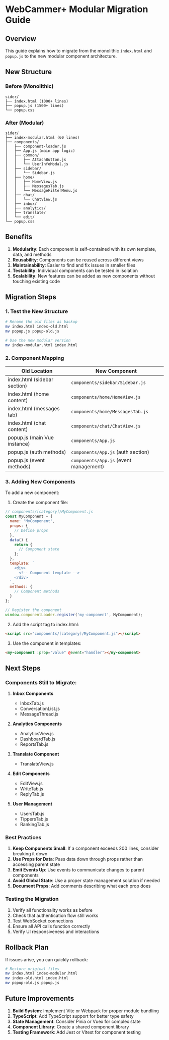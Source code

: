 # WebCammer+ Modular Migration Guide

## Overview

This guide explains how to migrate from the monolithic `index.html` and `popup.js` to the new modular component architecture.

## New Structure

### Before (Monolithic)
```
sider/
├── index.html (1000+ lines)
├── popup.js (1500+ lines)
└── popup.css
```

### After (Modular)
```
sider/
├── index-modular.html (60 lines)
├── components/
│   ├── component-loader.js
│   ├── App.js (main app logic)
│   ├── common/
│   │   ├── AttachButton.js
│   │   └── UserInfoModal.js
│   ├── sidebar/
│   │   └── Sidebar.js
│   ├── home/
│   │   ├── HomeView.js
│   │   ├── MessagesTab.js
│   │   └── MessageFilterMenu.js
│   ├── chat/
│   │   └── ChatView.js
│   ├── inbox/
│   ├── analytics/
│   ├── translate/
│   └── edit/
└── popup.css
```

## Benefits

1. **Modularity**: Each component is self-contained with its own template, data, and methods
2. **Reusability**: Components can be reused across different views
3. **Maintainability**: Easier to find and fix issues in smaller files
4. **Testability**: Individual components can be tested in isolation
5. **Scalability**: New features can be added as new components without touching existing code

## Migration Steps

### 1. Test the New Structure
```bash
# Rename the old files as backup
mv index.html index-old.html
mv popup.js popup-old.js

# Use the new modular version
mv index-modular.html index.html
```

### 2. Component Mapping

| Old Location | New Component |
|--------------|---------------|
| index.html (sidebar section) | `components/sidebar/Sidebar.js` |
| index.html (home content) | `components/home/HomeView.js` |
| index.html (messages tab) | `components/home/MessagesTab.js` |
| index.html (chat content) | `components/chat/ChatView.js` |
| popup.js (main Vue instance) | `components/App.js` |
| popup.js (auth methods) | `components/App.js` (auth section) |
| popup.js (event methods) | `components/App.js` (event management) |

### 3. Adding New Components

To add a new component:

1. Create the component file:
```javascript
// components/[category]/MyComponent.js
const MyComponent = {
  name: 'MyComponent',
  props: {
    // Define props
  },
  data() {
    return {
      // Component state
    };
  },
  template: `
    <div>
      <!-- Component template -->
    </div>
  `,
  methods: {
    // Component methods
  }
};

// Register the component
window.componentLoader.register('my-component', MyComponent);
```

2. Add the script tag to index.html:
```html
<script src="components/[category]/MyComponent.js"></script>
```

3. Use the component in templates:
```html
<my-component :prop="value" @event="handler"></my-component>
```

## Next Steps

### Components Still to Migrate:

1. **Inbox Components**
   - InboxTab.js
   - ConversationList.js
   - MessageThread.js

2. **Analytics Components**
   - AnalyticsView.js
   - DashboardTab.js
   - ReportsTab.js

3. **Translate Component**
   - TranslateView.js

4. **Edit Components**
   - EditView.js
   - WriteTab.js
   - ReplyTab.js

5. **User Management**
   - UsersTab.js
   - TippersTab.js
   - RankingTab.js

### Best Practices

1. **Keep Components Small**: If a component exceeds 200 lines, consider breaking it down
2. **Use Props for Data**: Pass data down through props rather than accessing parent state
3. **Emit Events Up**: Use events to communicate changes to parent components
4. **Avoid Global State**: Use a proper state management solution if needed
5. **Document Props**: Add comments describing what each prop does

### Testing the Migration

1. Verify all functionality works as before
2. Check that authentication flow still works
3. Test WebSocket connections
4. Ensure all API calls function correctly
5. Verify UI responsiveness and interactions

## Rollback Plan

If issues arise, you can quickly rollback:
```bash
# Restore original files
mv index.html index-modular.html
mv index-old.html index.html
mv popup-old.js popup.js
```

## Future Improvements

1. **Build System**: Implement Vite or Webpack for proper module bundling
2. **TypeScript**: Add TypeScript support for better type safety
3. **State Management**: Consider Pinia or Vuex for complex state
4. **Component Library**: Create a shared component library
5. **Testing Framework**: Add Jest or Vitest for component testing
